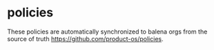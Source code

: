 # policies

These policies are automatically synchronized to balena orgs from the source of truth <https://github.com/product-os/policies>.
